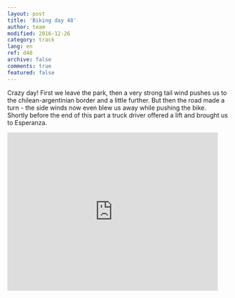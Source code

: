 ```yaml
---   
layout: post 
title: 'Biking day 48'  
author: team 
modified: 2016-12-26
category: track 
lang: en 
ref: d48
archive: false 
comments: true 
featured: false 
--- 
```


 Crazy day! First we leave the park, then a very strong tail wind pushes us to the chilean-argentinian border and a little further. But then the road made a turn - the side winds now even blew us away while pushing the bike. Shortly before the end of this part a truck driver offered a lift and brought us to Esperanza.                                                               

<iframe width='480' height='360' src='http://track-kit.net/maps_s3/?v=embed&track=233580.gpx' frameborder='0' allowfullscreen></iframe>